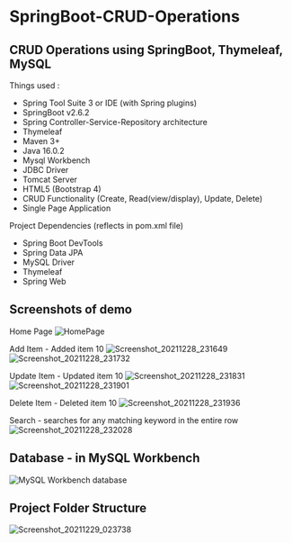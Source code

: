 # SpringBoot-CRUD-Operations
## CRUD Operations using SpringBoot, Thymeleaf, MySQL

Things used :
- Spring Tool Suite 3 or IDE (with Spring plugins) 
- SpringBoot v2.6.2
- Spring Controller-Service-Repository architecture
- Thymeleaf
- Maven 3+
- Java 16.0.2
- Mysql Workbench
- JDBC Driver
- Tomcat Server
- HTML5 (Bootstrap 4)
- CRUD Functionality (Create, Read(view/display), Update, Delete)
- Single Page Application

Project Dependencies (reflects in pom.xml file)
- Spring Boot DevTools   
- Spring Data JPA
- MySQL Driver
- Thymeleaf
- Spring Web

## Screenshots of demo
Home Page
![HomePage](https://user-images.githubusercontent.com/67866166/147592782-2ad7ed5e-2a3b-46a2-a4f4-1a5612112486.png)

Add Item - Added item 10
![Screenshot_20211228_231649](https://user-images.githubusercontent.com/67866166/147593439-f5874db7-f01c-4d99-9b8d-f18673d0d7f9.png)
![Screenshot_20211228_231732](https://user-images.githubusercontent.com/67866166/147593442-4b62b2eb-3153-4d45-b57f-c5b80a3f179d.png)

Update Item - Updated item 10
![Screenshot_20211228_231831](https://user-images.githubusercontent.com/67866166/147593443-a1dbfecf-3c02-4974-b30c-359dd67af6e6.png)
![Screenshot_20211228_231901](https://user-images.githubusercontent.com/67866166/147593444-7c11bd6a-4953-44cf-b979-39613887e5da.png)

Delete Item - Deleted item 10
![Screenshot_20211228_231936](https://user-images.githubusercontent.com/67866166/147593445-5035d5c1-4e65-4fb7-bdeb-0c256e7dbf94.png)

Search - searches for any matching keyword in the entire row
![Screenshot_20211228_232028](https://user-images.githubusercontent.com/67866166/147593446-e7093bf7-e0d6-49fe-8fef-75b38119ea0b.png)

## Database - in MySQL Workbench
![MySQL Workbench database](https://user-images.githubusercontent.com/67866166/147592349-141ff2cf-4787-46c0-bffd-f92e3b09cb13.png)

## Project Folder Structure
![Screenshot_20211229_023738](https://user-images.githubusercontent.com/67866166/147607843-e19ecc45-62e5-494b-bbae-005df2f2bd3e.png)
